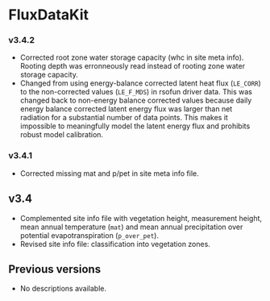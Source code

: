 # FluxDataKit

### v3.4.2

- Corrected root zone water storage capacity (whc in site meta info). Rooting depth was erronneously read instead of rooting zone water storage capacity.
- Changed from using energy-balance corrected latent heat flux (`LE_CORR`) to the non-corrected values (`LE_F_MDS`) in rsofun driver data. This was changed back to non-energy balance corrected values because daily energy balance corrected latent energy flux was larger than net radiation for a substantial number of data points. This makes it impossible to meaningfully model the latent energy flux and prohibits robust model calibration.

### v3.4.1

- Corrected missing mat and p/pet in site meta info file.

## v3.4

- Complemented site info file with vegetation height, measurement height, mean annual temperature (`mat`) and mean annual precipitation over potential evapotranspiration (`p_over_pet`).
- Revised site info file: classification into vegetation zones.

## Previous versions

- No descriptions available.

